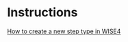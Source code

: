 # Instructions

[How to create a new step type in WISE4](https://github.com/WISE-Community/WISE/wiki/How-to-Create-a-New-Step-Type-in-WISE4)